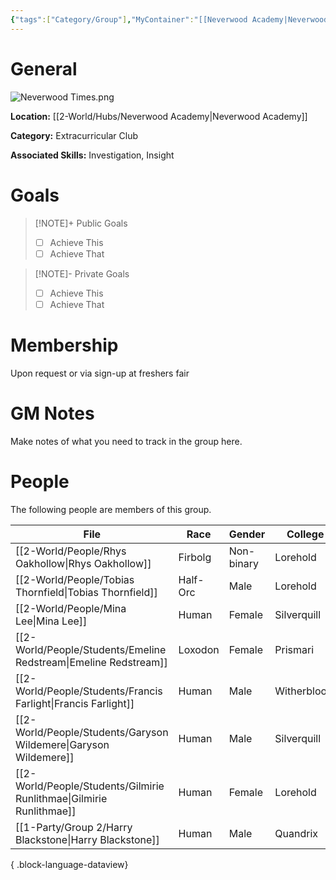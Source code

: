 ```yaml
---
{"tags":["Category/Group"],"MyContainer":"[[Neverwood Academy|Neverwood Academy]]","MyCategory":"Extracurricular Club","image":"Neverwood Times.png","obsidianUIMode":"preview","leaders":null,"staff":null,"members":null,"initiates":null,"primary_contact":null,"Skill1":"Investigation","Skill2":"Insight","dg-publish":true,"dg-path":"World/Groups/Extracurricular Club/Neverwood Times.md","permalink":"/world/groups/extracurricular-club/neverwood-times/","dgPassFrontmatter":true,"updated":"2025-09-29T13:02:56.000+01:00"}
---
```



# General

![Neverwood Times.png](/img/user/z_Assets/Extracurriculars/Neverwood%20Times.png)

**Location:** [[2-World/Hubs/Neverwood Academy\|Neverwood Academy]]

**Category:** Extracurricular Club

**Associated Skills:** Investigation, Insight

# Goals

> [!NOTE]+ Public Goals
> - [ ] Achieve This
> - [ ] Achieve That

> [!NOTE]- Private Goals
> - [ ] Achieve This
> - [ ] Achieve That

# Membership
Upon request or via sign-up at freshers fair

# GM Notes

Make notes of what you need to track in the group here. 


# People

The following people are members of this group.  


| File                                                                    | Race     | Gender     | College     |
| ----------------------------------------------------------------------- | -------- | ---------- | ----------- |
| [[2-World/People/Rhys Oakhollow\|Rhys Oakhollow]]                    | Firbolg  | Non-binary | Lorehold    |
| [[2-World/People/Tobias Thornfield\|Tobias Thornfield]]              | Half-Orc | Male       | Lorehold    |
| [[2-World/People/Mina Lee\|Mina Lee]]                                | Human    | Female     | Silverquill |
| [[2-World/People/Students/Emeline Redstream\|Emeline Redstream]]     | Loxodon  | Female     | Prismari    |
| [[2-World/People/Students/Francis Farlight\|Francis Farlight]]       | Human    | Male       | Witherbloom |
| [[2-World/People/Students/Garyson Wildemere\|Garyson Wildemere]]     | Human    | Male       | Silverquill |
| [[2-World/People/Students/Gilmirie Runlithmae\|Gilmirie Runlithmae]] | Human    | Female     | Lorehold    |
| [[1-Party/Group 2/Harry Blackstone\|Harry Blackstone]]               | Human    | Male       | Quandrix    |

{ .block-language-dataview}
